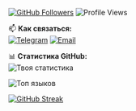 [![GitHub Followers](https://img.shields.io/github/followers/festW099?label=Follow%20me&style=social)](https://github.com/festW099)
![Profile Views](https://komarev.com/ghpvc/?username=festW099&color=blueviolet&label=Profile+Views)

📫 **Как связаться:**  
[![Telegram](https://img.shields.io/badge/-Telegram-0088cc?style=flat&logo=Telegram&logoColor=white)](https://t.me/oooohioooooo)
[![Email](https://img.shields.io/badge/-Email-D14836?style=flat&logo=Gmail&logoColor=white)](mailto:pervovlasenkovsevolod@gmail.com)

📊 **Статистика GitHub:**  
![Твоя статистика](https://github-readme-stats.vercel.app/api?username=festW099&show_icons=true&theme=radical)

![Топ языков](https://github-readme-stats.vercel.app/api/top-langs/?username=festW099&layout=compact&theme=dark)

[![GitHub Streak](https://streak-stats.demolab.com/?user=festW099)](https://git.io/streak-stats)
